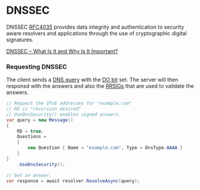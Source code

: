 ﻿# DNSSEC

DNSSEC [RFC4035](https://tools.ietf.org/html/rfc4035) provides data integrity and 
authentication to security aware resolvers and applications through
the use of cryptographic digital signatures.

[DNSSEC – What Is It and Why Is It Important?](https://www.icann.org/resources/pages/dnssec-qaa-2014-01-29-en)

### Requesting DNSSEC

The client sends a [DNS query](message.md) with the [DO bit](xref:Makaretu.Dns.OPTRecord.DO) set. 
The server will then responsd with the answers and also the 
[RRSIGs](xref:Makaretu.Dns.RRSIGRecord)
that are used to validate the answers.

```csharp
// Request the IPv6 addresses for "example.com"
// RD is "recursion desired"
// UseDnsSecurity() enables signed answers.
var query = new Message()
{
    RD = true,
    Questions =
    {
        new Question { Name = "example.com", Type = DnsType.AAAA }
    }
}
    .UseDnsSecurity();

// Get an answer.
var response = await resolver.ResolveAsync(query);
```